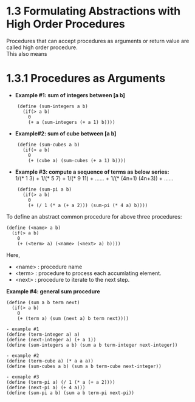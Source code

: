# 1.3 Formulating Abstractions with High Order Procedures
Procedures that can accept procedures as arguments or return value are called high order procedure.   
This also means 

# 1.3.1 Procedures as Arguments

- **Example #1:   sum of integers between [a b]**

```
    (define (sum-integers a b)
      (if(> a b)
        0
        (+ a (sum-integers (+ a 1) b))))
```
- **Example#2: sum of cube between [a b]**

```
    (define (sum-cubes a b)
      (if(> a b)
        0
        (+ (cube a) (sum-cubes (+ a 1) b))))
```
- **Example #3: compute a sequence of terms as below series:**  
   1/(\* 1 3) + 1/(\* 5 7) + 1/(\* 9 11) + ...... + 1/(\* (4n+1) (4n+3)) + ......

```
    (define (sum-pi a b)
      (if(> a b)
        0
    	(+ (/ 1 (* a (+ a 2))) (sum-pi (* 4 a) b))))
```

To define an abstract common procedure for above three procedures: 

```
(define (<name> a b)
  (if(> a b)
    0
    (+ (<term> a) (<name> (<next> a) b))))
```
Here,   
- \<name> : procedure name   
- \<term> : procedure to process each accumlating element.  
- \<next> : procedure to iterate to the next step.  

**Example #4:  general sum procedure**

```
(define (sum a b term next)
  (if(> a b)
    0
    (+ (term a) (sum (next a) b term next))))

- example #1
(define (term-integer a) a)
(define (next-integer a) (+ a 1))
(define (sum-integers a b) (sum a b term-integer next-integer))

- example #2
(define (term-cube a) (* a a a))
(define (sum-cubes a b) (sum a b term-cube next-integer))

- exmaple #3
(define (term-pi a) (/ 1 (* a (+ a 2))))
(define (next-pi a) (+ 4 a)))
(define (sum-pi a b) (sum a b term-pi next-pi))
```


